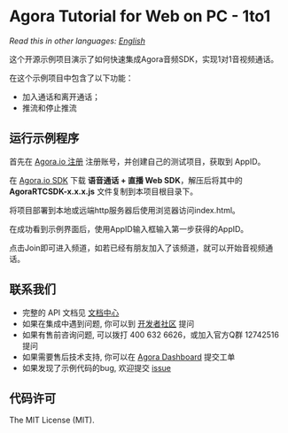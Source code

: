 # Agora Tutorial for Web on PC - 1to1

*Read this in other languages: [English](README.en.md)*

这个开源示例项目演示了如何快速集成Agora音频SDK，实现1对1音视频通话。

在这个示例项目中包含了以下功能：

- 加入通话和离开通话；
- 推流和停止推流

## 运行示例程序
首先在 [Agora.io 注册](https://dashboard.agora.io/cn/signup/) 注册账号，并创建自己的测试项目，获取到 AppID。

在 [Agora.io SDK](https://www.agora.io/cn/blog/download/) 下载 **语音通话 + 直播 Web SDK**，解压后将其中的 **AgoraRTCSDK-x.x.x.js** 文件复制到本项目根目录下。

将项目部署到本地或远端http服务器后使用浏览器访问index.html。

在成功看到示例界面后，使用AppID输入框输入第一步获得的AppID。

点击Join即可进入频道，如若已经有朋友加入了该频道，就可以开始音视频通话。


## 联系我们

- 完整的 API 文档见 [文档中心](https://docs.agora.io/cn/)
- 如果在集成中遇到问题, 你可以到 [开发者社区](https://dev.agora.io/cn/) 提问
- 如果有售前咨询问题, 可以拨打 400 632 6626，或加入官方Q群 12742516 提问
- 如果需要售后技术支持, 你可以在 [Agora Dashboard](https://dashboard.agora.io) 提交工单
- 如果发现了示例代码的bug, 欢迎提交 [issue](https://github.com/AgoraIO/Agora-Web-Tutorial-1to1/issues)

## 代码许可

The MIT License (MIT).

